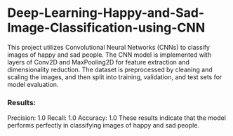 # Deep-Learning-Happy-and-Sad-Image-Classification-using-CNN

This project utilizes Convolutional Neural Networks (CNNs) to classify images of happy and sad people. The CNN model is implemented with layers of Conv2D and MaxPooling2D for feature extraction and dimensionality reduction. The dataset is preprocessed by cleaning and scaling the images, and then split into training, validation, and test sets for model evaluation.

### Results:
Precision: 1.0
Recall: 1.0
Accuracy: 1.0
These results indicate that the model performs perfectly in classifying images of happy and sad people.


